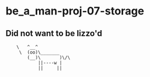 # be_a_man-proj-07-storage
   ##  Did not want to be lizzo'd
        \   ^__^
         \  (oo)\_______
            (__)\       )\/\
                ||----w |
                ||     ||
